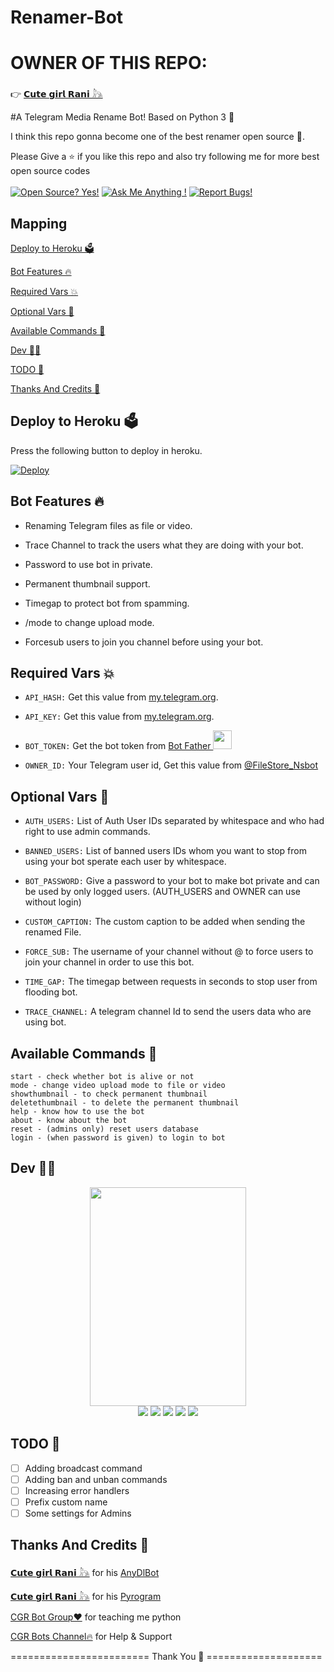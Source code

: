 # Renamer-Bot

# OWNER OF THIS REPO:
👉 [𝗖𝘂𝘁𝗲 𝗴𝗶𝗿𝗹 𝗥𝗮𝗻𝗶 𓃦](https://t.me/cute_girl_rani)


#A Telegram Media Rename Bot! Based on Python 3 🧘

I think this repo gonna become one of the best renamer open source 🥰.

Please Give a ⭐ if you like this repo and also try following me for more best open source codes<br><br>
[![Open Source? Yes!](https://badgen.net/badge/Open%20Source%20%3F/Yes/blue?icon=github)](https://github.com/cutegirlrani)
[![Ask Me Anything !](https://img.shields.io/badge/🤔%20Ask%20me-anything-1abc9c.svg)](https://t.me/cute_girl_rani)
[![Report Bugs!](https://badgen.net/badge/🐞%20Report%20/Bugs/red)](https://t.me/cute_girl_rani)

## Mapping
[Deploy to Heroku 🗳](https://github.com/cutegirlrani/CGR-RENAME-BOT#deploy-to-heroku-)

[Bot Features 🔥](https://github.com/cutegirlrani/CGR-RENAME-BOT#bot-features-)

[Required Vars 💥](https://github.com/cutegirlrani/CGR-RENAME-BOT#required-vars-)

[Optional Vars 💬](https://github.com/cutegirlrani/CGR-RENAME-BOT#optional-vars-)

[Available Commands 🤖](https://github.com/cutegirlrani/CGR-RENAME-BOT#available-commands-)

[Dev 🧑‍💻](https://github.com/cutegirlrani/CGR-RENAME-BOT#dev-)

[TODO 🤧](https://github.com/cutegirlrani/CGR-RENAME-BOT#todo-)

[Thanks And Credits 🎉](https://github.com/cutegirlrani#thanks-and-credits-)

## Deploy to Heroku 🗳
Press the following button to deploy in heroku.

[![Deploy](https://www.herokucdn.com/deploy/button.svg)](https://heroku.com/deploy)


## Bot Features 🔥
- Renaming Telegram files as file or video.

- Trace Channel to track the users what they are doing with your bot.

- Password to use bot in private.

- Permanent thumbnail support.

- Timegap to protect bot from spamming.

- /mode to change upload mode.

- Forcesub users to join you channel before using your bot.


## Required Vars 💥
- `API_HASH:` Get this value from [my.telegram.org](https://my.telegram.org).

- `API_KEY:` Get this value from [my.telegram.org](https://my.telegram.org).

- `BOT_TOKEN:` Get the bot token from [Bot Father <img src="https://telegra.ph/file/8d80c13110506bf1cb58e.jpg" width="30" height="30">](https://telegram.dog/BotFather)

- `OWNER_ID:` Your Telegram user id, Get this value from [@FileStore_Nsbot](https://telegram.dog/FileStore_Nsbot)


## Optional Vars 💬
- `AUTH_USERS:` List of Auth User IDs separated by whitespace and who had right to use admin commands.

- `BANNED_USERS:` List of banned users IDs whom you want to stop from using your bot sperate each user by whitespace.

- `BOT_PASSWORD:` Give a password to your bot to make bot private and can be used by only logged users. (AUTH_USERS and OWNER can use without login)

- `CUSTOM_CAPTION:` The custom caption to be added when sending the renamed File.

- `FORCE_SUB:` The username of your channel without @ to force users to join your channel in order to use this bot.

- `TIME_GAP:` The timegap between requests in seconds to stop user from flooding bot.

- `TRACE_CHANNEL:` A telegram channel Id to send the users data who are using bot.

## Available Commands 🤖
```
start - check whether bot is alive or not
mode - change video upload mode to file or video
showthumbnail - to check permanent thumbnail
deletethumbnail - to delete the permanent thumbnail
help - know how to use the bot
about - know about the bot
reset - (admins only) reset users database
login - (when password is given) to login to bot
```

## Dev 🧑‍💻
<p align="middle">
<img src="https://te.legra.ph/file/8c69330894949de03c317.jpg" width="250" height="350"><br>
<img src="https://badgen.net/badge/Name/𝗖𝘂𝘁𝗲 𝗴𝗶𝗿𝗹 𝗥𝗮𝗻𝗶 𓃦/FF33FF?icon=awesome&labelColor=0080FF"></a>
<img src="https://badgen.net/badge/Skills/python/purple?icon=terminal&labelColor=red"></a>
<a href="https://t.me/cute_girl_rani"><img src="https://img.shields.io/badge/Telegram-Bot-blue.svg?logo=telegram"></a>
<a href="https://github.com/cutegirlrani"><img src="https://badgen.net/badge/Follow%20on%20/GitHub/80FF00?icon=github&labelColor=black"></a>
<a href="https://t.me/movie4ubotschannel"><img src="https://img.shields.io/badge/Telegram Channel-FF3333.svg?logo=telegram&logoColor=FF3333"></a>
<p align="left">
</p>

## TODO 🤧
- [ ] Adding broadcast command 
- [ ] Adding ban and unban commands
- [ ] Increasing error handlers
- [ ] Prefix custom name
- [ ] Some settings for Admins

## Thanks And Credits 🎉
[𝗖𝘂𝘁𝗲 𝗴𝗶𝗿𝗹 𝗥𝗮𝗻𝗶 𓃦](https://github.com/cutegirlrani) for his [AnyDlBot](https://github.com/SpEcHiDe/AnyDLBot)

[𝗖𝘂𝘁𝗲 𝗴𝗶𝗿𝗹 𝗥𝗮𝗻𝗶 𓃦](https://t.me/cute_girl_rani) for his [Pyrogram](https://github.com/pyrogram/pyrogram)

[CGR Bot Group❤](https://t.me/CGRBots) for teaching me python

[CGR Bots Channel🔥](https://t.me/movie4ubotschannel) for Help & Support

======================== Thank You 💟 ====================
